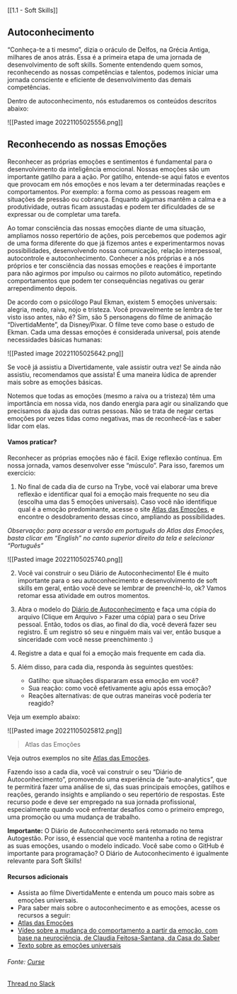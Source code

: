 [[1.1 - Soft Skills]]

## Autoconhecimento

“Conheça-te a ti mesmo”, dizia o oráculo de Delfos, na Grécia Antiga, milhares de anos atrás. Essa é a primeira etapa de uma jornada de desenvolvimento de soft skills. Somente entendendo quem somos, reconhecendo as nossas competências e talentos, podemos iniciar uma jornada consciente e eficiente de desenvolvimento das demais competências.

Dentro de autoconhecimento, nós estudaremos os conteúdos descritos abaixo:

![[Pasted image 20221105025556.png]]

## Reconhecendo as nossas Emoções

Reconhecer as próprias emoções e sentimentos é fundamental para o desenvolvimento da inteligência emocional. Nossas emoções são um importante gatilho para a ação. Por gatilho, entende-se aqui fatos e eventos que provocam em nós emoções e nos levam a ter determinadas reações e comportamentos. Por exemplo: a forma como as pessoas reagem em situações de pressão ou cobrança. Enquanto algumas mantêm a calma e a produtividade, outras ficam assustadas e podem ter dificuldades de se expressar ou de completar uma tarefa.

Ao tomar consciência das nossas emoções diante de uma situação, ampliamos nosso repertório de ações, pois percebemos que podemos agir de uma forma diferente do que já fizemos antes e experimentarmos novas possibilidades, desenvolvendo nossa comunicação, relação interpessoal, autocontrole e autoconhecimento. Conhecer a nós próprias e a nós próprios e ter consciência das nossas emoções e reações é importante para não agirmos por impulso ou cairmos no piloto automático, repetindo comportamentos que podem ter consequências negativas ou gerar arrependimento depois.

De acordo com o psicólogo Paul Ekman, existem 5 emoções universais: alegria, medo, raiva, nojo e tristeza. Você provavelmente se lembra de ter visto isso antes, não é? Sim, são 5 personagens do filme de animação “DivertidaMente”, da Disney/Pixar. O filme teve como base o estudo de Ekman. Cada uma dessas emoções é considerada universal, pois atende necessidades básicas humanas:

![[Pasted image 20221105025642.png]]

Se você já assistiu a Divertidamente, vale assistir outra vez! Se ainda não assistiu, recomendamos que assista! É uma maneira lúdica de aprender mais sobre as emoções básicas.

Notemos que todas as emoções (mesmo a raiva ou a tristeza) têm uma importância em nossa vida, nos dando energia para agir ou sinalizando que precisamos da ajuda das outras pessoas. Não se trata de negar certas emoções por vezes tidas como negativas, mas de reconhecê-las e saber lidar com elas.

#### Vamos praticar?

Reconhecer as próprias emoções não é fácil. Exige reflexão contínua. Em nossa jornada, vamos desenvolver esse “músculo”. Para isso, faremos um exercício:

1.  No final de cada dia de curso na Trybe, você vai elaborar uma breve reflexão e identificar qual foi a emoção mais frequente no seu dia (escolha uma das 5 emoções universais). Caso você não identifique qual é a emoção predominante, acesse o site [Atlas das Emoções](http://atlasofemotions.org/#introduction/), e encontre o desdobramento dessas cinco, ampliando as possibilidades.

_Observação: para acessar a versão em português do Atlas das Emoções, basta clicar em “English” no canto superior direito da tela e selecionar “Português”_

![[Pasted image 20221105025740.png]]

2.  Você vai construir o seu Diário de Autoconhecimento! Ele é muito importante para o seu autoconhecimento e desenvolvimento de soft skills em geral, então você deve se lembrar de preenchê-lo, ok? Vamos retomar essa atividade em outros momentos.
    
3.  Abra o modelo do [Diário de Autoconhecimento](https://docs.google.com/spreadsheets/d/1mwmOXDdrxN9MVKmlrcINELpReEUD6PUEoiYpwSHl8b0/edit?usp=sharing) e faça uma cópia do arquivo (Clique em Arquivo > Fazer uma cópia) para o seu Drive pessoal. Então, todos os dias, ao final do dia, você deverá fazer seu registro. É um registro só seu e ninguém mais vai ver, então busque a sinceridade com você nesse preenchimento :)
    
4.  Registre a data e qual foi a emoção mais frequente em cada dia.
    
5.  Além disso, para cada dia, responda às seguintes questões:
    
    -   Gatilho: que situações dispararam essa emoção em você?
    -   Sua reação: como você efetivamente agiu após essa emoção?
    -   Reações alternativas: de que outras maneiras você poderia ter reagido?

Veja um exemplo abaixo:

![[Pasted image 20221105025812.png]]
> Atlas das Emoções

Veja outros exemplos no site [Atlas das Emoções](http://atlasofemotions.org/#introduction/).

Fazendo isso a cada dia, você vai construir o seu “Diário de Autoconhecimento”, promovendo uma experiência de “auto-analytics”, que te permitirá fazer uma análise de si, das suas principais emoções, gatilhos e reações, gerando insights e ampliando o seu repertório de respostas. Este recurso pode e deve ser empregado na sua jornada profissional, especialmente quando você enfrentar desafios como o primeiro emprego, uma promoção ou uma mudança de trabalho.

**Importante:** O Diário de Autoconhecimento será retomado no tema Autogestão. Por isso, é essencial que você mantenha a rotina de registrar as suas emoções, usando o modelo indicado. Você sabe como o GitHub é importante para programação? O Diário de Autoconhecimento é igualmente relevante para Soft Skills!

#### Recursos adicionais

-   Assista ao filme DivertidaMente e entenda um pouco mais sobre as emoções universais.
-   Para saber mais sobre o autoconhecimento e as emoções, acesse os recursos a seguir:
-   [Atlas das Emoções](http://atlasofemotions.org/#introduction/)
-   [Vídeo sobre a mudança do comportamento a partir da emoção, com base na neurociência, de Claudia Feitosa-Santana, da Casa do Saber](https://www.youtube.com/watch?v=8LJvSj_YeVQ&pbjreload=10)
-   [Texto sobre as emoções universais](https://www.vittude.com/blog/conheca-as-emocoes/)


###### Fonte: [Curse](https://app.betrybe.com/learn/course/5e938f69-6e32-43b3-9685-c936530fd326/module/2e0692c9-e226-4e95-860a-b4cad80e3c3c/section/d041930c-2861-493a-ab7e-9f566aa90d29/day/5b748ff2-db33-4356-95c8-709c9ff40263/lesson/ecf9bb36-ca1d-470c-bfe9-e5409e2e3e15)
[Thread no Slack](https://trybecourse.slack.com/archives/C03MSCCRPAQ/p1659546002418789)